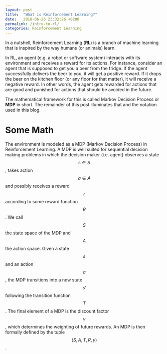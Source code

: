 ```yaml
---
layout: post
title:  "What is Reinforcement Learning?"
date:   2018-06-26 23:32:26 +0200
permalink: /intro-to-rl/
categories: Reinforcement Learning
---
```


In a nutshell, Reinforcement Learning (**RL**) is a branch of machine learning that is inspired by the way humans (or animals) learn.

In RL, an agent (e.g. a robot or software system) interacts with its environment and receives a reward for its actions. 
For instance, consider an agent that is supposed to get you a beer from the fridge. 
If the agent successfully delivers the beer to you, it will get a positive reward. 
If it drops the beer on the kitchen floor (or any floor for that matter), it will receive a negative reward. 
In other words, the agent gets rewarded for actions that are good and punished for actions that should be avoided in the future. 

The mathematical framework for this is called Markov Decision Process or **MDP** in short. 
The remainder of this post illuminates that and the notation used in this blog. 

# Some Math

The environment is modeled as a MDP (Markov Decision Process) in Reinforcement Learning.
A MDP is well suited for sequential decision making problems in which the decision maker (i.e. agent) 
observes a state $$s \in S$$, takes action $$a \in A$$ and possibly receives a reward $$r$$ according to some reward function $$R$$.
We call $$S$$ the state space of the MDP and $$A$$ the action space. 
Given a state $$s$$ and an action $$a$$, the MDP transitions into a new state $$s'$$ following the transition function $$T$$.
The final element of a MDP is the discount factor $$\gamma$$, which determines the weighting of future rewards.
An MDP is then formally defined by the tuple $$\langle S, A, T, R, \gamma \rangle$$.
 